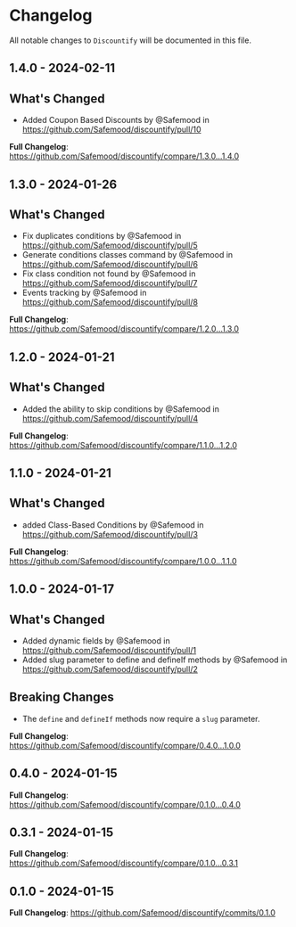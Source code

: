 # Changelog

All notable changes to `Discountify` will be documented in this file.

## 1.4.0 - 2024-02-11

## What's Changed
* Added Coupon Based Discounts  by @Safemood in https://github.com/Safemood/discountify/pull/10


**Full Changelog**: https://github.com/Safemood/discountify/compare/1.3.0...1.4.0

## 1.3.0 - 2024-01-26

## What's Changed
* Fix duplicates conditions by @Safemood in https://github.com/Safemood/discountify/pull/5
* Generate conditions classes command by @Safemood in https://github.com/Safemood/discountify/pull/6
* Fix class condition not found by @Safemood in https://github.com/Safemood/discountify/pull/7
* Events tracking by @Safemood in https://github.com/Safemood/discountify/pull/8


**Full Changelog**: https://github.com/Safemood/discountify/compare/1.2.0...1.3.0

## 1.2.0 - 2024-01-21

## What's Changed
* Added the ability to skip conditions by @Safemood in https://github.com/Safemood/discountify/pull/4


**Full Changelog**: https://github.com/Safemood/discountify/compare/1.1.0...1.2.0

## 1.1.0 - 2024-01-21

## What's Changed
* added  Class-Based Conditions by @Safemood in https://github.com/Safemood/discountify/pull/3

**Full Changelog**: https://github.com/Safemood/discountify/compare/1.0.0...1.1.0

## 1.0.0 - 2024-01-17

## What's Changed
* Added dynamic fields by @Safemood in https://github.com/Safemood/discountify/pull/1
* Added slug parameter to define and defineIf methods by @Safemood in https://github.com/Safemood/discountify/pull/2

## Breaking Changes
- The `define` and `defineIf` methods now require a `slug` parameter.

**Full Changelog**: https://github.com/Safemood/discountify/compare/0.4.0...1.0.0

## 0.4.0 - 2024-01-15

**Full Changelog**: https://github.com/Safemood/discountify/compare/0.1.0...0.4.0

## 0.3.1 - 2024-01-15

**Full Changelog**: https://github.com/Safemood/discountify/compare/0.1.0...0.3.1

## 0.1.0 - 2024-01-15

**Full Changelog**: https://github.com/Safemood/discountify/commits/0.1.0
